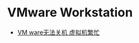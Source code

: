 # VMware Workstation

- [VM ware无法关机 虚拟机繁忙](https://blog.csdn.net/qq_34646546/article/details/86561183)
